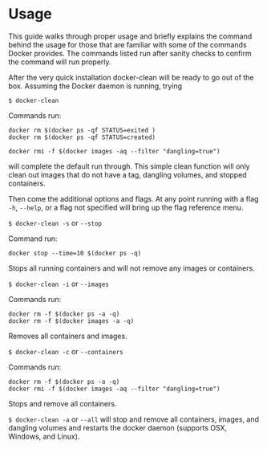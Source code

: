 # Usage
This guide walks through proper usage and briefly explains the command behind the usage for those that are familiar with some of the commands Docker provides.  The commands listed run after sanity checks to confirm the command will run properly.

After the very quick installation docker-clean will be ready to go out of the box.  Assuming the Docker daemon is running, trying

`$ docker-clean`

Commands run:

```
docker rm $(docker ps -qf STATUS=exited )
docker rm $(docker ps -qf STATUS=created)

docker rmi -f $(docker images -aq --filter "dangling=true")

```

will complete the default run through.  This simple clean function will only clean out images that do not have a tag, dangling volumes, and stopped containers.  


Then come the additional options and flags.  At any point running with a flag `-h`, `--help`, or a flag not specified will bring up the flag reference menu.

`$ docker-clean -s` or `--stop`

Command run:

```
docker stop --time=10 $(docker ps -q)
```

Stops all running containers and will not remove any images or containers.

`$ docker-clean -i` or `--images`

Commands run:

```
docker rm -f $(docker ps -a -q)
docker rm -f $(docker images -a -q)
```
Removes all containers and images.

`$ docker-clean -c` or `--containers`

Commands run:

```
docker rm -f $(docker ps -a -q)
docker rmi -f $(docker images -aq --filter "dangling=true")
```
Stops and remove all containers.

`$ docker-clean -a` or `--all` will stop and remove all containers, images, and dangling volumes and restarts the docker daemon (supports OSX, Windows, and Linux).
